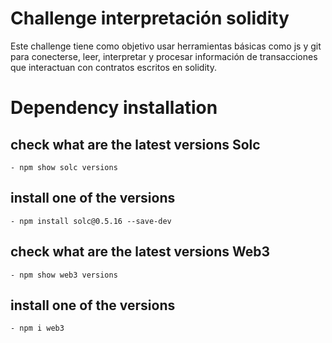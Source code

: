# Challenge interpretación solidity

Este challenge tiene como objetivo usar herramientas básicas como js y git para conecterse, leer, interpretar y procesar información de transacciones que interactuan con contratos escritos en solidity.

# Dependency installation

## check what are the latest versions Solc

    - npm show solc versions

## install one of the versions

    - npm install solc@0.5.16 --save-dev

## check what are the latest versions Web3

    - npm show web3 versions

## install one of the versions

    - npm i web3
